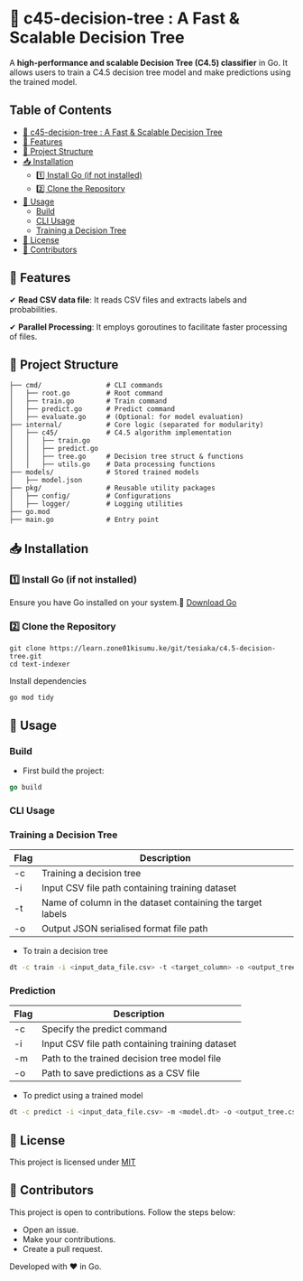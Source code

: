 # 📌 c45-decision-tree : A Fast & Scalable Decision Tree

 A **high-performance and scalable Decision Tree (C4.5) classifier** in Go. It allows users to train a C4.5 decision tree model and make predictions using the trained model.

## Table of Contents

- [📌 c45-decision-tree : A Fast & Scalable Decision Tree](#-c45-decision-tree--a-fast--scalable-decision-tree)
- [🚀 Features](#-features)
- [📂 Project Structure](#-project-structure)
- [📥 Installation](#-installation)
    - [1️⃣ Install Go (if not installed)](#1️⃣-install-go-if-not-installed)
    - [2️⃣ Clone the Repository](#2️⃣-clone-the-repository)
- [🔧 Usage](#-usage)
    - [Build](#build)
    - [CLI Usage](#cli-usage)
    - [Training a Decision Tree](#training-a-decision-tree)
- [📜 License](#-license)
- [🙌 Contributors](#-contributors)

## 🚀 Features

✔ **Read CSV data file**: It reads CSV files and extracts labels and probabilities.

✔ **Parallel Processing**: It employs goroutines to facilitate faster processing of files.

## 📂 Project Structure

```plaintext
├── cmd/                # CLI commands
│   ├── root.go         # Root command
│   ├── train.go        # Train command
│   ├── predict.go      # Predict command
│   ├── evaluate.go     # (Optional: for model evaluation)
├── internal/           # Core logic (separated for modularity)
│   ├── c45/            # C4.5 algorithm implementation
│   │   ├── train.go
│   │   ├── predict.go
│   │   ├── tree.go     # Decision tree struct & functions
│   │   ├── utils.go    # Data processing functions
├── models/             # Stored trained models
│   ├── model.json
├── pkg/                # Reusable utility packages
│   ├── config/         # Configurations
│   ├── logger/         # Logging utilities
├── go.mod
├── main.go             # Entry point 
```

## 📥 Installation

### **1️⃣ Install Go (if not installed)**

Ensure you have Go installed on your system.🔗 [Download Go](https://golang.org/dl/)

### **2️⃣ Clone the Repository**

```shellscript
git clone https://learn.zone01kisumu.ke/git/tesiaka/c4.5-decision-tree.git
cd text-indexer
```

Install dependencies

```shellscript
go mod tidy
```

## 🔧 Usage

### Build

- First build the project:

```go
go build
```

### CLI Usage

### Training a Decision Tree

| Flag | Description
|-----|-----
| -c | Training a decision tree
| -i | Input CSV file path containing training dataset
| -t | Name of column in the dataset containing the target labels
| -o | Output JSON serialised format file path

- To train a decision tree

```bash
dt -c train -i <input_data_file.csv> -t <target_column> -o <output_tree.dt>
```

### Prediction

| Flag | Description
|-----|-----
| -c | Specify the predict command
| -i | Input CSV file path containing training dataset
| -m | Path to the trained decision tree model file
| -o | Path to save predictions as a CSV file

- To predict using a trained model

```bash
dt -c predict -i <input_data_file.csv> -m <model.dt> -o <output_tree.csv>
```

## 📜 License

This project is licensed under [MIT](https://learn.zone01kisumu.ke/git/tesiaka/c4.5-decision-tree/src/branch/main/LICENSE)

## 🙌 Contributors

This project is open to contributions. Follow the steps below:

- Open an issue.
- Make your contributions.
- Create a pull request.

Developed with ❤️ in Go.